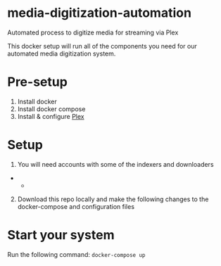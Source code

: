 # media-digitization-automation
Automated process to digitize media for streaming via Plex

This docker setup will run all of the components you need for our automated media digitization system.

# Pre-setup
1. Install docker
2. Install docker compose
3. Install & configure [Plex](https://github.com/Home-Automation-Project/Home-Automation-Overview/blob/main/media/plex/plex-info.md)

# Setup
1. You will need accounts with some of the indexers and downloaders
- *
2.  Download this repo locally and make the following changes to the docker-compose and configuration files

# Start your system
Run the following command: `docker-compose up`

